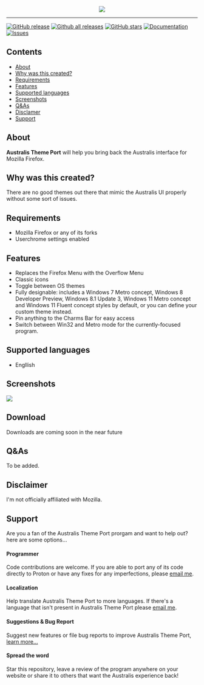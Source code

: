 <p align="center">
<img id="australisThemePort" src="logo.png"/>
</p>
<hr />

[![GitHub release](https://img.shields.io/github/release/Icepenguins101/australis-theme-port/all.svg)](https://github.com/Icepenguins101/australis-theme-port/releases)
[![Github all releases](https://img.shields.io/github/downloads/Icepenguins101/australis-theme-port/total.svg)](https://github.com/Icepenguins101/australis-theme-port/releases)
[![GitHub stars](https://img.shields.io/github/stars/Icepenguins101/australis-theme-port.svg)](https://github.com/Icepenguins101/australis-theme-port/stargazers)
[![Documentation](https://img.shields.io/badge/Docs-WIP-red.svg)](https://github.com/Icepenguins101/australis-theme-port/wiki)
[![Issues](https://img.shields.io/github/issues/Icepenguins101/australis-theme-port.svg)](https://github.com/Icepenguins101/australis-theme-port/issues)

## Contents
- [About](#about)
- [Why was this created?](#why-was-this-created)
- [Requirements](#requirements)
- [Features](#features)
- [Supported languages](#supported-languages)
- [Screenshots](#screenshots)
- [Q&As](#qas)
- [Disclamer](#disclaimer)
- [Support](#support)
  
## About
<b>Australis Theme Port</b> will help you bring back the Australis interface for Mozilla Firefox.

## Why was this created?
There are no good themes out there that mimic the Australis UI properly without some sort of issues.

## Requirements
* Mozilla Firefox or any of its forks
* Userchrome settings enabled

## Features
* Replaces the Firefox Menu with the Overflow Menu
* Classic icons
* Toggle between OS themes
* Fully designable: includes a Windows 7 Metro concept, Windows 8 Developer Preview, Windows 8.1 Update 3, Windows 11 Metro concept and Windows 11 Fluent concept styles by default, or you can define your custom theme instead.
* Pin anything to the Charms Bar for easy access
* Switch between Win32 and Metro mode for the currently-focused program.

## Supported languages
* Engllish

## Screenshots
<img src="preview.png"/>

## Download
Downloads are coming soon in the near future

## Q&As
To be added.

## Disclaimer
I'm not officially affiliated with Mozilla.

## Support
Are you a fan of the Australis Theme Port prorgam and want to help out? here are some options...

#### Programmer
Code contributions are welcome. If you are able to port any of its code directly to Proton or have any fixes for any imperfections, please <a href="mailto:jaydenwmontoya@icloud.com">email me</a>.

#### Localization
Help translate Australis Theme Port to more languages. If there's a language that isn't present in Australis Theme Port please <a href="mailto:jaydenwmontoya@icloud.com">email me</a>.

#### Suggestions & Bug Report
Suggest new features or file bug reports to improve Australis Theme Port, [learn more...](https://github.com/Icepenguins101/australis-theme-port/issues)

#### Spread the word
Star this repository, leave a review of the program anywhere on your website or share it to others that want the Australis experience back!
